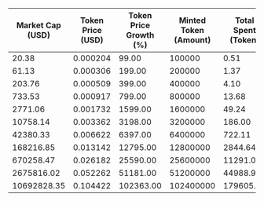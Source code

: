 | Market Cap (USD) | Token Price (USD) | Token Price Growth (%) | Minted Token (Amount) | Total Spent (Token) | Author Revenue (USD) | Platform Mint Fee (USD) |
|------------------|-------------------|------------------------|-----------------------|--------------------|-------------------------|-------------------------|
| 20.38 | 0.000204 | 99.00 | 100000 | 0.51 | 0.46 | 0.05 |
| 61.13 | 0.000306 | 199.00 | 200000 | 1.37 | 1.22 | 0.12 |
| 203.76 | 0.000509 | 399.00 | 400000 | 4.10 | 3.67 | 0.37 |
| 733.53 | 0.000917 | 799.00 | 800000 | 13.68 | 12.23 | 1.22 |
| 2771.06 | 0.001732 | 1599.00 | 1600000 | 49.24 | 44.01 | 4.40 |
| 10758.14 | 0.003362 | 3198.00 | 3200000 | 186.00 | 166.26 | 16.63 |
| 42380.33 | 0.006622 | 6397.00 | 6400000 | 722.11 | 645.49 | 64.55 |
| 168216.85 | 0.013142 | 12795.00 | 12800000 | 2844.64 | 2542.82 | 254.28 |
| 670258.47 | 0.026182 | 25590.00 | 25600000 | 11291.02 | 10093.01 | 1009.30 |
| 2675816.02 | 0.052262 | 51181.00 | 51200000 | 44988.97 | 40215.51 | 4021.55 |
| 10692828.35 | 0.104422 | 102363.00 | 102400000 | 179605.64 | 160548.96 | 16054.90 |

